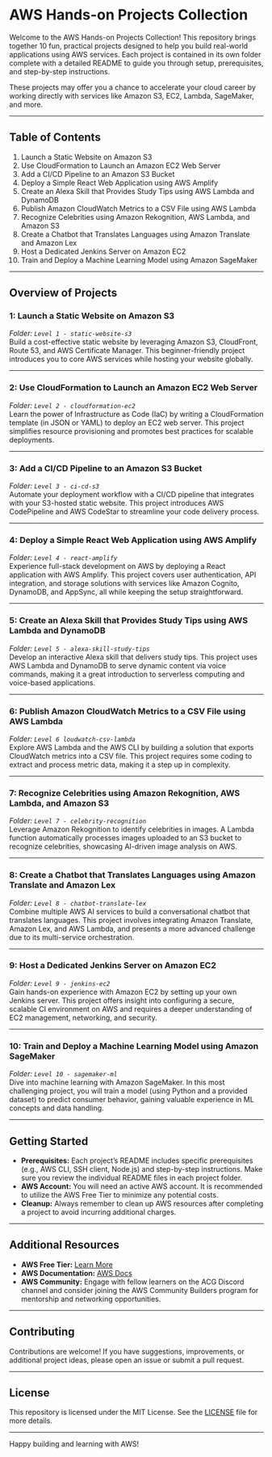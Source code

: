 # AWS Hands-on Projects Collection

Welcome to the AWS Hands-on Projects Collection! This repository brings together 10 fun, practical projects designed to help you build real-world applications using AWS services. Each project is contained in its own folder complete with a detailed README to guide you through setup, prerequisites, and step-by-step instructions.

These projects may offer you a chance to accelerate your cloud career by working directly with services like Amazon S3, EC2, Lambda, SageMaker, and more.

---

## Table of Contents

1. Launch a Static Website on Amazon S3
2. Use CloudFormation to Launch an Amazon EC2 Web Server
3. Add a CI/CD Pipeline to an Amazon S3 Bucket
4. Deploy a Simple React Web Application using AWS Amplify
5. Create an Alexa Skill that Provides Study Tips using AWS Lambda and DynamoDB
6. Publish Amazon CloudWatch Metrics to a CSV File using AWS Lambda
7. Recognize Celebrities using Amazon Rekognition, AWS Lambda, and Amazon S3
8. Create a Chatbot that Translates Languages using Amazon Translate and Amazon Lex
9. Host a Dedicated Jenkins Server on Amazon EC2
10. Train and Deploy a Machine Learning Model using Amazon SageMaker

---

## Overview of Projects

### 1: Launch a Static Website on Amazon S3  
*Folder: `Level 1 - static-website-s3`*  
Build a cost-effective static website by leveraging Amazon S3, CloudFront, Route 53, and AWS Certificate Manager. This beginner-friendly project introduces you to core AWS services while hosting your website globally.

---

### 2: Use CloudFormation to Launch an Amazon EC2 Web Server  
*Folder: `Level 2 - cloudformation-ec2`*  
Learn the power of Infrastructure as Code (IaC) by writing a CloudFormation template (in JSON or YAML) to deploy an EC2 web server. This project simplifies resource provisioning and promotes best practices for scalable deployments.

---

### 3: Add a CI/CD Pipeline to an Amazon S3 Bucket  
*Folder: `Level 3 - ci-cd-s3`*  
Automate your deployment workflow with a CI/CD pipeline that integrates with your S3-hosted static website. This project introduces AWS CodePipeline and AWS CodeStar to streamline your code delivery process.

---

### 4: Deploy a Simple React Web Application using AWS Amplify  
*Folder: `Level 4 - react-amplify`*  
Experience full-stack development on AWS by deploying a React application with AWS Amplify. This project covers user authentication, API integration, and storage solutions with services like Amazon Cognito, DynamoDB, and AppSync, all while keeping the setup straightforward.

---

### 5: Create an Alexa Skill that Provides Study Tips using AWS Lambda and DynamoDB  
*Folder: `Level 5 - alexa-skill-study-tips`*  
Develop an interactive Alexa skill that delivers study tips. This project uses AWS Lambda and DynamoDB to serve dynamic content via voice commands, making it a great introduction to serverless computing and voice-based applications.

---

### 6: Publish Amazon CloudWatch Metrics to a CSV File using AWS Lambda  
*Folder: `Level 6 loudwatch-csv-lambda`*  
Explore AWS Lambda and the AWS CLI by building a solution that exports CloudWatch metrics into a CSV file. This project requires some coding to extract and process metric data, making it a step up in complexity.

---

### 7: Recognize Celebrities using Amazon Rekognition, AWS Lambda, and Amazon S3  
*Folder: `Level 7 - celebrity-recognition`*  
Leverage Amazon Rekognition to identify celebrities in images. A Lambda function automatically processes images uploaded to an S3 bucket to recognize celebrities, showcasing AI-driven image analysis on AWS.

---

### 8: Create a Chatbot that Translates Languages using Amazon Translate and Amazon Lex  
*Folder: `Level 8 - chatbot-translate-lex`*  
Combine multiple AWS AI services to build a conversational chatbot that translates languages. This project involves integrating Amazon Translate, Amazon Lex, and AWS Lambda, and presents a more advanced challenge due to its multi-service orchestration.

---

### 9: Host a Dedicated Jenkins Server on Amazon EC2  
*Folder: `Level 9 - jenkins-ec2`*  
Gain hands-on experience with Amazon EC2 by setting up your own Jenkins server. This project offers insight into configuring a secure, scalable CI environment on AWS and requires a deeper understanding of EC2 management, networking, and security.

---

### 10: Train and Deploy a Machine Learning Model using Amazon SageMaker  
*Folder: `Level 10 - sagemaker-ml`*  
Dive into machine learning with Amazon SageMaker. In this most challenging project, you will train a model (using Python and a provided dataset) to predict consumer behavior, gaining valuable experience in ML concepts and data handling.


---

## Getting Started

- **Prerequisites:** Each project’s README includes specific prerequisites (e.g., AWS CLI, SSH client, Node.js) and step-by-step instructions. Make sure you review the individual README files in each project folder.
- **AWS Account:** You will need an active AWS account. It is recommended to utilize the AWS Free Tier to minimize any potential costs.
- **Cleanup:** Always remember to clean up AWS resources after completing a project to avoid incurring additional charges.

---

## Additional Resources

- **AWS Free Tier:** [Learn More](https://aws.amazon.com/free/)
- **AWS Documentation:** [AWS Docs](https://docs.aws.amazon.com/)
- **AWS Community:** Engage with fellow learners on the ACG Discord channel and consider joining the AWS Community Builders program for mentorship and networking opportunities.

---

## Contributing

Contributions are welcome! If you have suggestions, improvements, or additional project ideas, please open an issue or submit a pull request.

---

## License

This repository is licensed under the MIT License. See the [LICENSE](./LICENSE) file for more details.

---

Happy building and learning with AWS!
